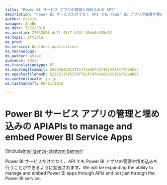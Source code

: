 ```yaml
---
title: "Power BI サービス アプリの管理と埋め込みの API"
description: "Power BI サービスだけでなく API でも Power BI アプリの管理や埋め込みを行うことができる拡張"
author: ezaviv
manager: AnnBe
ms.date: 7/22/2018
ms.assetid: 27032086-de7f-45f7-b74f-39bb4d455e92
ms.topic: article
ms.prod: 
ms.service: business-applications
ms.technology: 
ms.author: avive
audience: Admin
ms.translationtype: HT
ms.sourcegitcommit: 2ddd4b42d13f15731ed8fd2f46f3376477b2eb3c
ms.openlocfilehash: 5221311795270ffa2f747de429a5c10bf28e8665
ms.contentlocale: ja-jp
ms.lasthandoff: 09/11/2018

---
```

# <a name="apis-to-manage-and-embed-power-bi-service-apps"></a><span data-ttu-id="5e50a-103">Power BI サービス アプリの管理と埋め込みの API</span><span class="sxs-lookup"><span data-stu-id="5e50a-103">APIs to manage and embed Power BI Service Apps</span></span>

[!include[intelligence-platform banner](../../includes/intelligence-platform.md)]

<span data-ttu-id="5e50a-104">Power BI サービスだけでなく、API でも Power BI アプリの管理や埋め込みを行うことができるように拡張されます。</span><span class="sxs-lookup"><span data-stu-id="5e50a-104">We will be expanding the ability to manage and embed Power BI apps through APIs and not just through the Power BI service.</span></span>

